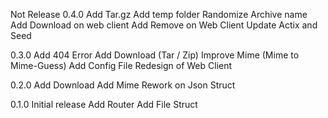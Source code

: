 Not Release 0.4.0
Add Tar.gz
Add temp folder
Randomize Archive name 
Add Download on web client
Add Remove on Web Client
Update Actix and Seed

0.3.0
Add 404 Error
Add Download (Tar / Zip)
Improve Mime (Mime to Mime-Guess)
Add Config File
Redesign of Web Client

0.2.0
Add Download
Add Mime
Rework on Json Struct

0.1.0
Initial release
Add Router
Add File Struct
